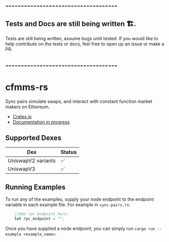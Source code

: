 ## ------------------------------------
## Tests and Docs are still being written 🏗️.
Tests are still being written, assume bugs until tested. If you would like to help contribute on the tests or docs, feel free to open up an issue or make a PR.
## ------------------------------------

# cfmms-rs

Sync pairs simulate swaps, and interact with constant function market makers on Ethereum.

- [Crates.io](https://crates.io/crates/cfmms)
- [Documentation in progress](https://docs.rs/cfmms/0.1.3/cfmms/)


## Supported Dexes

| Dex | Status |
|----------|------|
| UniswapV2 variants  | ✅||
| UniswapV3  | ✅||


## Running Examples

To run any of the examples, supply your node endpoint to the endpoint variable in each example file. For example in `sync-pairs.rs`:

```rust
    //Add rpc endpoint here:
    let rpc_endpoint = "";
```

Once you have supplied a node endpoint, you can simply run `cargo run --example <example_name>`.

